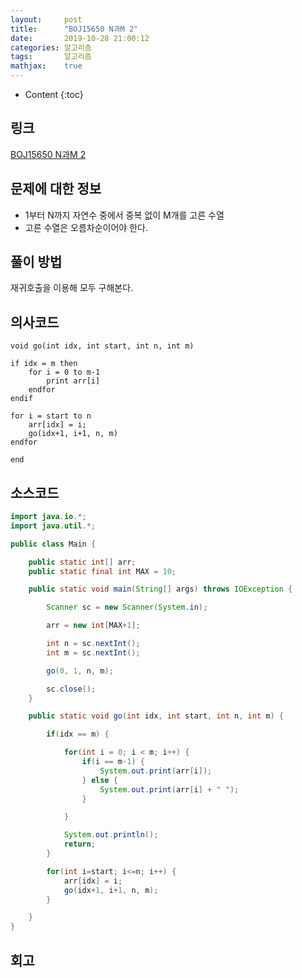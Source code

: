 ```yaml
---
layout:     post
title:      "BOJ15650 N과M 2"
date:       2019-10-28 21:00:12
categories: 알고리즘
tags:       알고리즘
mathjax:    true
---
```


* Content
{:toc}

## 링크

[BOJ15650 N과M 2](https://www.acmicpc.net/problem/15650)



## 문제에 대한 정보

- 1부터 N까지 자연수 중에서 중복 없이 M개를 고른 수열
- 고른 수열은 오름차순이어야 한다.

## 풀이 방법

재귀호출을 이용해 모두 구해본다.

## 의사코드

```text
void go(int idx, int start, int n, int m)

if idx = m then
	for i = 0 to m-1
		print arr[i]
	endfor
endif

for i = start to n
	arr[idx] = i;
	go(idx+1, i+1, n, m)
endfor

end
```

## 소스코드

```java
import java.io.*;
import java.util.*;

public class Main {

	public static int[] arr;
	public static final int MAX = 10;

	public static void main(String[] args) throws IOException {

		Scanner sc = new Scanner(System.in);

		arr = new int[MAX+1];

		int n = sc.nextInt();
		int m = sc.nextInt();

		go(0, 1, n, m);

		sc.close();
	}

	public static void go(int idx, int start, int n, int m) {

		if(idx == m) {

			for(int i = 0; i < m; i++) {
				if(i == m-1) {
					System.out.print(arr[i]);
				} else {
					System.out.print(arr[i] + " ");
				}

			}

			System.out.println();
			return;
		}

		for(int i=start; i<=n; i++) {
            arr[idx] = i;
            go(idx+1, i+1, n, m);
		}

	}
}
```

## 회고
